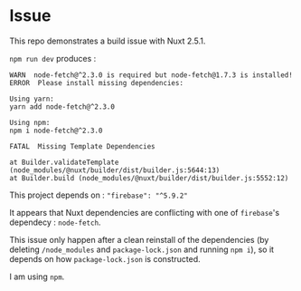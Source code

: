 # Issue

This repo demonstrates a build issue with Nuxt 2.5.1.

`npm run dev` produces :

    WARN  node-fetch@^2.3.0 is required but node-fetch@1.7.3 is installed!
    ERROR  Please install missing dependencies:

    Using yarn:
    yarn add node-fetch@^2.3.0

    Using npm:
    npm i node-fetch@^2.3.0

    FATAL  Missing Template Dependencies

    at Builder.validateTemplate (node_modules/@nuxt/builder/dist/builder.js:5644:13)
    at Builder.build (node_modules/@nuxt/builder/dist/builder.js:5552:12)

This project depends on :
`"firebase": "^5.9.2"`

It appears that Nuxt dependencies are conflicting with one of `firebase`'s dependecy : `node-fetch`.

This issue only happen after a clean reinstall of the dependencies (by deleting `/node_modules` and `package-lock.json` and running `npm i`), so it depends on how `package-lock.json` is constructed.

I am using `npm`.
